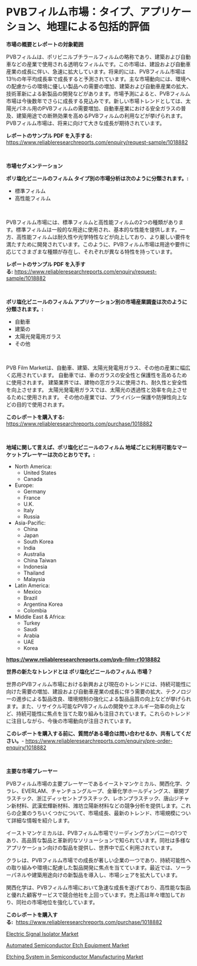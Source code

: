 <p><h1>PVBフィルム市場：タイプ、アプリケーション、地理による包括的評価</h1></p><p><strong>市場の概要とレポートの対象範囲</strong></p>
<p><p>PVBフィルムは、ポリビニルブチラールフィルムの略称であり、建築および自動車などの産業で使用される透明なフィルムです。この市場は、建設および自動車産業の成長に伴い、急速に拡大しています。将来的には、PVBフィルム市場は13％の年平均成長率で成長すると予測されています。主な市場動向には、環境への配慮からの環境に優しい製品への需要の増加、建築および自動車産業の拡大、技術革新による新製品の開発などがあります。市場予測によると、PVBフィルム市場は今後数年でさらに成長する見込みです。新しい市場トレンドとしては、太陽光パネル用のPVBフィルムの需要増加、自動車産業における安全ガラスの普及、建築用途での断熱効果を高めるPVBフィルムの利用などが挙げられます。PVBフィルム市場は、将来に向けて大きな成長が期待されています。</p></p>
<p><strong>レポートのサンプル PDF を入手する:</strong> <a href="https://www.reliableresearchreports.com/enquiry/request-sample/1018882">https://www.reliableresearchreports.com/enquiry/request-sample/1018882</a></p>
<p>&nbsp;</p>
<p><strong>市場セグメンテーション</strong></p>
<p><strong>ポリ塩化ビニールのフィルム タイプ別の市場分析は次のように分類されます。:</strong></p>
<p><ul><li>標準フィルム</li><li>高性能フィルム</li></ul></p>
<p>&nbsp;</p>
<p><p>PVBフィルム市場には、標準フィルムと高性能フィルムの2つの種類があります。標準フィルムは一般的な用途に使用され、基本的な性能を提供します。一方、高性能フィルムは耐久性や光学特性などが向上しており、より厳しい要件を満たすために開発されています。このように、PVBフィルム市場は用途や要件に応じてさまざまな種類が存在し、それぞれが異なる特性を持っています。</p></p>
<p><strong>レポートのサンプル PDF を入手する:</strong>&nbsp;<a href="https://www.reliableresearchreports.com/enquiry/request-sample/1018882">https://www.reliableresearchreports.com/enquiry/request-sample/1018882</a></p>
<p>&nbsp;</p>
<p><strong> ポリ塩化ビニールのフィルム アプリケーション別の市場産業調査は次のように分類されます。:</strong></p>
<p><ul><li>自動車</li><li>建築の</li><li>太陽光発電用ガラス</li><li>その他</li></ul></p>
<p>&nbsp;</p>
<p><p>PVB Film Marketは、自動車、建築、太陽光発電用ガラス、その他の産業に幅広く応用されています。 自動車では、車のガラスの安全性と保護性を高めるために使用されます。 建築業界では、建物の窓ガラスに使用され、耐久性と安全性を向上させます。 太陽光発電用ガラスでは、太陽光の透過性と効率を向上させるために使用されます。 その他の産業では、プライバシー保護や防弾性向上などの目的で使用されます。</p></p>
<p><strong>このレポートを購入する:</strong>&nbsp; <a href="https://www.reliableresearchreports.com/purchase/1018882">https://www.reliableresearchreports.com/purchase/1018882</a></p>
<p>&nbsp;</p>
<p><strong>地域に関して言えば、ポリ塩化ビニールのフィルム 地域ごとに利用可能なマーケットプレーヤーは次のとおりです。:</strong></p>
<p><ul>
    <li>
        North America:
        <ul>
            <li>United States</li>
            <li>Canada</li>
        </ul>
    </li>
    <li>
        Europe:
        <ul>
            <li>Germany</li>
            <li>France</li>
            <li>U.K.</li>
            <li>Italy</li>
            <li>Russia</li>
        </ul>
    </li>
    <li>
        Asia-Pacific:
        <ul>
            <li>China</li>
            <li>Japan</li>
            <li>South Korea</li>
            <li>India</li>
            <li>Australia</li>
            <li>China Taiwan</li>
            <li>Indonesia</li>
            <li>Thailand</li>
            <li>Malaysia</li>
        </ul>
    </li>
    <li>
        Latin America:
        <ul>
            <li>Mexico</li>
            <li>Brazil</li>
            <li>Argentina Korea</li>
            <li>Colombia</li>
        </ul>
    </li>
    <li>
        Middle East & Africa:
        <ul>
            <li>Turkey</li>
            <li>Saudi</li>
            <li>Arabia</li>
            <li>UAE</li>
            <li>Korea</li>
        </ul>
    </li>
    </ul></p>
<p><strong><a href="https://www.reliableresearchreports.com/pvb-film-r1018882">https://www.reliableresearchreports.com/pvb-film-r1018882</a></strong>&nbsp;</p>
<p><strong>世界の新たなトレンドとは ポリ塩化ビニールのフィルム 市場？</strong></p>
<p><p>世界のPVBフィルム市場における新興および現在のトレンドには、持続可能性に向けた需要の増加、建設および自動車産業の成長に伴う需要の拡大、テクノロジーの進歩による製品改良、環境規制の強化による製品品質の向上などが挙げられます。また、リサイクル可能なPVBフィルムの開発やエネルギー効率の向上など、持続可能性に焦点を当てた取り組みも注目されています。これらのトレンドに注目しながら、今後の市場動向が注目されています。</p></p>
<p><strong>このレポートを購入する前に、質問がある場合は問い合わせるか、共有してください。</strong>- <a href="https://www.reliableresearchreports.com/enquiry/pre-order-enquiry/1018882">https://www.reliableresearchreports.com/enquiry/pre-order-enquiry/1018882</a></p>
<p>&nbsp;</p>
<p><strong>主要な市場プレーヤー</strong></p>
<p><p>PVBフィルム市場の主要プレーヤーであるイーストマンケミカル、関西化学、クラレ、EVERLAM、チャンチュングループ、金華化学ホールディングス、華開プラスチック、浙江ディッセントプラスチック、レホンプラスチック、唐山ジチャン新材料、武漢宏輝新材料、潍坊立陽新材料などの競争分析を提供します。これらの企業のうちいくつかについて、市場成長、最新のトレンド、市場規模について詳細な情報を紹介します。</p><p>イーストマンケミカルは、PVBフィルム市場でリーディングカンパニーの1つであり、高品質な製品と革新的なソリューションで知られています。同社は多様なアプリケーション向けの製品を提供し、世界中で広く利用されています。</p><p>クラレは、PVBフィルム市場での成長が著しい企業の一つであり、持続可能性への取り組みや環境に配慮した製品開発に焦点を当てています。最近では、ソーラーパネルや建築用途向けの新製品を導入し、市場シェアを拡大しています。</p><p>関西化学は、PVBフィルム市場において急速な成長を遂げており、高性能な製品と優れた顧客サービスで競合他社を上回っています。売上高は年々増加しており、同社の市場地位を強化しています。</p></p>
<p><strong>このレポートを購入する:</strong>&nbsp;&nbsp;<a href="https://www.reliableresearchreports.com/purchase/1018882">https://www.reliableresearchreports.com/purchase/1018882</a></p>
<p><p><a href="https://www.linkedin.com/pulse/decoding-electric-signal-isolator-market-metrics-share-trends-d4tjc?trackingId=eEumPUPoN10ljcrQadKxVA%3D%3D">Electric Signal Isolator Market</a></p><p><a href="https://www.linkedin.com/pulse/automated-semiconductor-etch-equipment-market-size-trends-complete-qxslf?trackingId=f5qh51Cq3BXU1LwqY74dfQ%3D%3D">Automated Semiconductor Etch Equipment Market</a></p><p><a href="https://www.linkedin.com/pulse/etching-system-semiconductor-manufacturing-market-size-trends-aa0if?trackingId=Trf%2FVxFtnOYdDNarFEAh6Q%3D%3D">Etching System in Semiconductor Manufacturing Market</a></p></p>